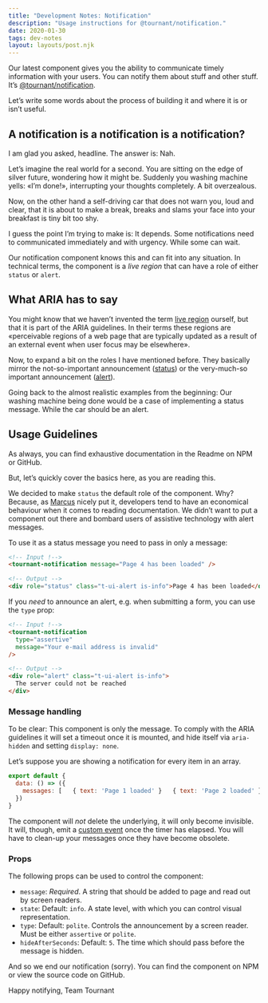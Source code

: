 ```yaml
---
title: "Development Notes: Notification"
description: "Usage instructions for @tournant/notification."
date: 2020-01-30
tags: dev-notes
layout: layouts/post.njk
---
```


Our latest component gives you the ability to communicate timely information with your users. You can notify them about stuff and other stuff. It’s [@tournant/notification](https://www.npmjs.com/package/@tournant/notification).

Let’s write some words about the process of building it and where it is or isn’t useful.

## A notification is a notification is a notification?

I am glad you asked, headline. The answer is: Nah.

Let’s imagine the real world for a second. You are sitting on the edge of silver future, wondering how it might be. Suddenly you washing machine yells: «I’m done!», interrupting your thoughts completely. A bit overzealous.

Now, on the other hand a self-driving car that does not warn you, loud and clear, that it is about to make a break, breaks and slams your face into your breakfast is tiny bit too shy.

I guess the point I’m trying to make is: It depends. Some notifications need to communicated immediately and with urgency. While some can wait.

Our notification component knows this and can fit into any situation. In technical terms, the component is a _live region_ that can have a role of either `status` or `alert`.

## What ARIA has to say

You might know that we haven’t invented the term [live region](https://www.w3.org/TR/wai-aria-1.1/#dfn-live-region) ourself, but that it is part of the ARIA guidelines. In their terms these regions are «perceivable regions of a web page that are typically updated as a result of an external event when user focus may be elsewhere».

Now, to expand a bit on the roles I have mentioned before. They basically mirror the not-so-important announcement ([status](https://www.w3.org/TR/wai-aria-1.1/#status)) or the very-much-so important announcement ([alert](https://www.w3.org/TR/wai-aria-1.1/#alert)).

Going back to the almost realistic examples from the beginning: Our washing machine being done would be a case of implementing a status message. While the car should be an alert.

## Usage Guidelines

As always, you can find exhaustive documentation in the Readme on NPM or GitHub.

But, let’s quickly cover the basics here, as you are reading this.

We decided to make `status` the default role of the component. Why? Because, as [Marcus](https://marcus.io/) nicely put it, developers tend to have an economical behaviour when it comes to reading documentation. We didn’t want to put a component out there and bombard users of assistive technology with alert messages.

To use it as a status message you need to pass in only a message:

```html
<!-- Input !-->
<tournant-notification message="Page 4 has been loaded" />

<!-- Output -->
<div role="status" class="t-ui-alert is-info">Page 4 has been loaded</div>
```

If you _need_ to announce an alert, e.g. when submitting a form, you can use the `type` prop:

```html
<!-- Input !-->
<tournant-notification
  type="assertive"
  message="Your e-mail address is invalid"
/>

<!-- Output -->
<div role="alert" class="t-ui-alert is-info">
  The server could not be reached
</div>
```

### Message handling

To be clear: This component is only the message. To comply with the ARIA guidelines it will set a timeout once it is mounted, and hide itself via `aria-hidden` and setting `display: none`.

Let’s suppose you are showing a notification for every item in an array.

```js
export default {
  data: () => ({
    messages: [   { text: 'Page 1 loaded' }   { text: 'Page 2 loaded' },   { text: 'Page 3 loaded' } ]
  })
}
```

The component will _not_ delete the underlying, it will only become invisible. It will, though, emit a [custom event](https://vuejs.org/v2/guide/components-custom-events.html) once the timer has elapsed. You will have to clean-up your messages once they have become obsolete.

### Props

The following props can be used to control the component:

- `message`: _Required_. A string that should be added to page and read out by screen readers.
- `state`: Default: `info`. A state level, with which you can control visual representation.
- `type`: Default: `polite`. Controls the announcement by a screen reader. Must be either `assertive` or `polite`.
- `hideAfterSeconds`: Default: `5`. The time which should pass before the message is hidden.

And so we end our notification (sorry). You can find the component on NPM or view the source code on GitHub.

Happy notifying,
Team Tournant
